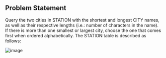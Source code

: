 ## Problem Statement

Query the two cities in STATION with the shortest and longest CITY names, as well as their respective lengths (i.e.: number of characters in the name). If there is more than one smallest or largest city, choose the one that comes first when ordered alphabetically.
The STATION table is described as follows:

![image](https://github.com/vyask21/sql-playground/assets/108538470/ebba18b6-d4bc-4b40-9de8-fc68405d203a)
